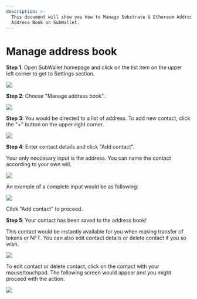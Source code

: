 ```yaml
---
description: >-
  This document will show you How to Manage Substrate & Ethereum Addresses with
  Address Book on SubWallet.
---
```


# Manage address book

**Step 1**: Open SubWallet homepage and click on the list item on the upper left corner to get to Settings section.

![](<../../.gitbook/assets/image (2) (3) (1).png>)



**Step 2**: Choose "Manage address book".

![](<../../.gitbook/assets/image (170) (1).png>)



**Step 3**: You would be directed to a list of address. To add new contact, click the "+" button on the upper right corner.

![](https://files.gitbook.com/v0/b/gitbook-x-prod.appspot.com/o/spaces%2F2zseowhOCGE5xsJFb2z5%2Fuploads%2FEwrwZqoJgvbrU9vKpnha%2FScreenshot\_6.png?alt=media\&token=2b7a2d12-134f-412f-862e-ee864370e8a6)



**Step 4**: Enter contact details and click "Add contact".&#x20;

Your only neccesary input is the address. You can name the contact according to your own will.

![](<../../.gitbook/assets/image (165) (1) (1).png>)

An example of a complete input would be as following:

![](<../../.gitbook/assets/image (166) (1) (1).png>)

Click "Add contact" to proceed.&#x20;



**Step 5**: Your contact has been saved to the address book!

This contact would be instantly available for you when making transfer of tokens or NFT. You can also edit contact details or delete contact if you so wish.&#x20;

![](<../../.gitbook/assets/image (167).png>)

To edit contact or delete contact, click on the contact with your mouse/touchpad. The following screen would appear and you might proceed with the action.

![](<../../.gitbook/assets/image (157) (1).png>)

